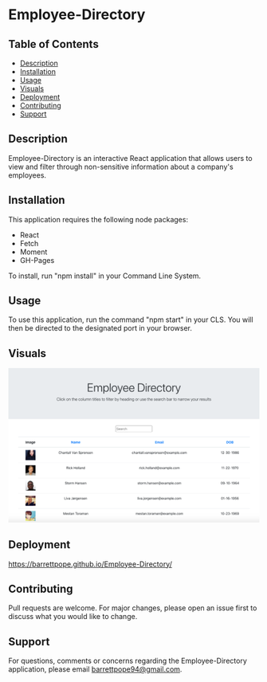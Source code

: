 # Employee-Directory

## Table of Contents

- [Description](#description)
- [Installation](#installation)
- [Usage](#usage)
- [Visuals](#visuals)
- [Deployment](#deployment)
- [Contributing](#contributing)
- [Support](#support)

## Description

Employee-Directory is an interactive React application that allows users to view and filter through non-sensitive information about a company's employees.

## Installation

This application requires the following node packages:

- React
- Fetch
- Moment
- GH-Pages

To install, run "npm install" in your Command Line System.

## Usage

To use this application, run the command "npm start" in your CLS. You will then be directed to the designated port in your browser.

## Visuals

![](images/visuals.jpg)

## Deployment

https://barrettpope.github.io/Employee-Directory/

## Contributing

Pull requests are welcome. For major changes, please open an issue first to discuss what you would like to change.

## Support

For questions, comments or concerns regarding the Employee-Directory application, please email barrettpope94@gmail.com.
